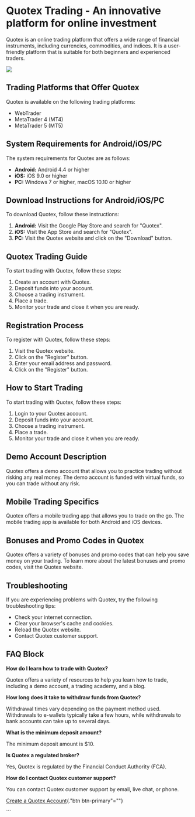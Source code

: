 # Quotex Trading - An innovative platform for online investment

Quotex is an online trading platform that offers a wide range of
financial instruments, including currencies, commodities, and indices.
It is a user-friendly platform that is suitable for both beginners and
experienced traders.

[![](https://static.quotex.io/files/12_en/300_250.jpg)](https://traff.sbs/brokerqxlid)

## Trading Platforms that Offer Quotex

Quotex is available on the following trading platforms:

-   WebTrader
-   MetaTrader 4 (MT4)
-   MetaTrader 5 (MT5)

## System Requirements for Android/iOS/PC

The system requirements for Quotex are as follows:

-   **Android:** Android 4.4 or higher
-   **iOS:** iOS 9.0 or higher
-   **PC:** Windows 7 or higher, macOS 10.10 or higher

## Download Instructions for Android/iOS/PC

To download Quotex, follow these instructions:

1.  **Android:** Visit the Google Play Store and search for
    "Quotex".
2.  **iOS:** Visit the App Store and search for "Quotex".
3.  **PC:** Visit the Quotex website and click on the "Download"
    button.

## Quotex Trading Guide

To start trading with Quotex, follow these steps:

1.  Create an account with Quotex.
2.  Deposit funds into your account.
3.  Choose a trading instrument.
4.  Place a trade.
5.  Monitor your trade and close it when you are ready.

## Registration Process

To register with Quotex, follow these steps:

1.  Visit the Quotex website.
2.  Click on the "Register" button.
3.  Enter your email address and password.
4.  Click on the "Register" button.

## How to Start Trading

To start trading with Quotex, follow these steps:

1.  Login to your Quotex account.
2.  Deposit funds into your account.
3.  Choose a trading instrument.
4.  Place a trade.
5.  Monitor your trade and close it when you are ready.

## Demo Account Description

Quotex offers a demo account that allows you to practice trading without
risking any real money. The demo account is funded with virtual funds,
so you can trade without any risk.

## Mobile Trading Specifics

Quotex offers a mobile trading app that allows you to trade on the go.
The mobile trading app is available for both Android and iOS devices.

## Bonuses and Promo Codes in Quotex

Quotex offers a variety of bonuses and promo codes that can help you
save money on your trading. To learn more about the latest bonuses and
promo codes, visit the Quotex website.

## Troubleshooting

If you are experiencing problems with Quotex, try the following
troubleshooting tips:

-   Check your internet connection.
-   Clear your browser\'s cache and cookies.
-   Reload the Quotex website.
-   Contact Quotex customer support.

## FAQ Block

**How do I learn how to trade with Quotex?**

Quotex offers a variety of resources to help you learn how to trade,
including a demo account, a trading academy, and a blog.

**How long does it take to withdraw funds from Quotex?**

Withdrawal times vary depending on the payment method used. Withdrawals
to e-wallets typically take a few hours, while withdrawals to bank
accounts can take up to several days.

**What is the minimum deposit amount?**

The minimum deposit amount is \$10.

**Is Quotex a regulated broker?**

Yes, Quotex is regulated by the Financial Conduct Authority (FCA).

**How do I contact Quotex customer support?**

You can contact Quotex customer support by email, live chat, or phone.

[Create a Quotex
Account](\%22https://traff.sbs/brokerqxsignup\%22){."btn
btn-primary"=""}

\`\`\`

